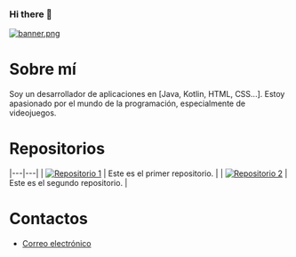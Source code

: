 ### Hi there 👋
[![banner.png](https://i.postimg.cc/5yxBZgGF/banner.png)](https://postimg.cc/WFHqZGs2)

# Sobre mí

Soy un desarrollador de aplicaciones en [Java, Kotlin, HTML, CSS...]. Estoy apasionado por el mundo de la programación, especialmente de videojuegos.

# Repositorios
|---|---|
| [![Repositorio 1](https://img.shields.io/badge/Repositorio%201-%23D14836?style=for-the-badge&logo=github&logoColor=white)](https://github.com/DeLaKruz/AhorcadoGrafico) | Este es el primer repositorio. |
| [![Repositorio 2](https://img.shields.io/badge/Repositorio%202-%23D14836?style=for-the-badge&logo=github&logoColor=white)](https://github.com/DeLaKruz/PMDM_YDLCGB) | Este es el segundo repositorio. |

# Contactos

* [Correo electrónico](https://img.shields.io/badge/Gmail-D14836?style=for-the-badge&logo=gmail&logoColor=white&interactive=true&url=mailto:yerayg466@gmail.com)
